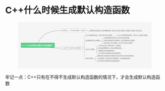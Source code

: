 # C++什么时候生成默认构造函数

<figure><img src="../../.gitbook/assets/image (3).png" alt=""><figcaption></figcaption></figure>



牢记一点：C++只有在不得不生成默认构造函数的情况下，才会生成默认构造函数

